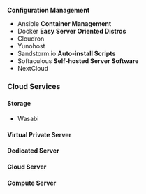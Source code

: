 **Configuration Management**
- Ansible
**Container Management**
- Docker
**Easy Server Oriented Distros**
- Cloudron
- Yunohost
- Sandstorm.io
**Auto-install Scripts**
- Softaculous
**Self-hosted Server Software**
- NextCloud

### Cloud Services
#### Storage
- Wasabi
#### Virtual Private Server
#### Dedicated Server
#### Cloud Server
#### Compute Server
